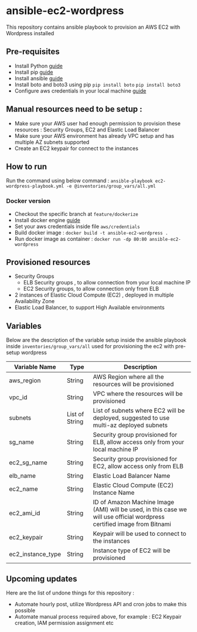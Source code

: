 # ansible-ec2-wordpress
This repository contains ansible playbook to provision an AWS EC2 with Wordpress installed

## Pre-requisites
- Install Python [guide](https://www.python.org/downloads/)
- Install pip [guide](https://pip.pypa.io/en/stable/installation/)
- Install ansible [guide](https://docs.ansible.com/ansible/latest/installation_guide/intro_installation.html)
- Install boto and boto3 using pip
  `pip install boto`
  `pip install boto3`
- Configure aws credentials in your local machine [guide](https://docs.aws.amazon.com/sdk-for-java/v1/developer-guide/setup-credentials.html)

## Manual resources need to be setup :
- Make sure your AWS user had enough permission to provision these resources : Security Groups, EC2 and Elastic Load Balancer
- Make sure your AWS environment has already VPC setup and has multiple AZ subnets supported
- Create an EC2 keypair for connect to the instances

## How to run

Run the command using below command :
`ansible-playbook ec2-wordpress-playbook.yml -e @inventories/group_vars/all.yml`

### Docker version
- Checkout the specific branch at `feature/dockerize`
- Install docker engine [guide](https://docs.docker.com/engine/install/)
- Set your aws credentials inside file `aws/credentials`
- Build docker image :
  `docker build -t ansible-ec2-wordpress .`
- Run docker image as container :
  `docker run -dp 80:80 ansible-ec2-wordpress`

## Provisioned resources
- Security Groups
  - ELB Security groups , to allow connection from your local machine IP
  - EC2 Security groups, to allow connection only from ELB
- 2 instances of Elastic Cloud Compute (EC2) , deployed in multiple Availability Zone
- Elastic Load Balancer, to support High Available environments

## Variables
Below are the description of the variable setup inside the ansible playbook inside `inventories/group_vars/all` used for provisioning the ec2 with pre-setup wordpress

| Variable Name | Type | Description
| --------- | ----------- | ----------- |
| aws_region | String | AWS Region where all the resources will be provisioned |
| vpc_id | String  | VPC where the resources will be provisioned | 
| subnets | List of String | List of subnets where EC2 will be deployed, suggested to use multi-az deployed subnets |
| sg_name | String | Security group provisioned for ELB, allow access only from your local machine IP | 
| ec2_sg_name | String | Security group provisioned for EC2, allow access only from ELB | 
| elb_name | String | Elastic Load Balancer Name |
| ec2_name | String | Elastic Cloud Compute (EC2) Instance Name |
| ec2_ami_id | String | ID of Amazon Machine Image (AMI) will be used, in this case we will use official wordpress certified image from Bitnami |
| ec2_keypair | String | Keypair will be used to connect to the instances |
| ec2_instance_type | String | Instance type of EC2 will be provisioned |

## Upcoming updates

Here are the list of undone things for this repository :
- Automate hourly post, utilize Wordpress API and cron jobs to make this possible 
- Automate manual process required above, for example : EC2 Keypair creation, IAM permission assignment etc